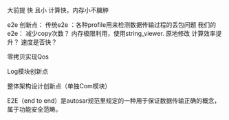 

大前提  快 且小  计算快，内存小不臃肿 


e2e 创新点：
	传统e2e ：各种profile用来检测数据传输过程的丢包问题
	我们的e2e：
		减少copy次数？
			内存极限利用，使用string_viewer. 原地修改
		计算效率提升？
			速度是否快？








零拷贝实现Qos 


Log模块创新点


整体架构设计创新点（单独Com模块）




E2E（end to end）是autosar规范里规定的一种用于保证数据传输正确的概念，属于功能安全范畴。